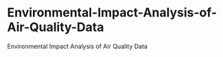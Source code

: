# Environmental-Impact-Analysis-of-Air-Quality-Data
Environmental Impact Analysis of Air Quality Data
